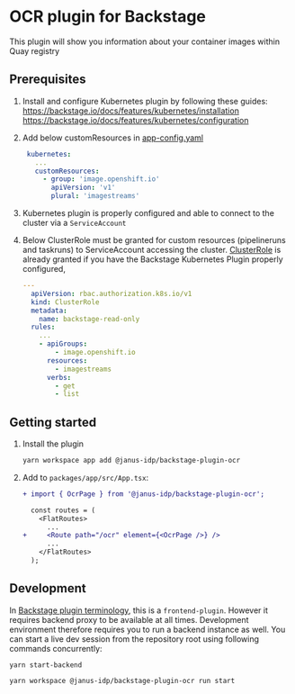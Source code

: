 # OCR plugin for Backstage

This plugin will show you information about your container images within Quay registry

## Prerequisites

1. Install and configure Kubernetes plugin by following these guides:
   https://backstage.io/docs/features/kubernetes/installation
   https://backstage.io/docs/features/kubernetes/configuration
2. Add below customResources in [app-config.yaml](https://backstage.io/docs/features/kubernetes/configuration#configuring-kubernetes-clusters)
   ```yaml
    kubernetes:
      ...
      customResources:
        - group: 'image.openshift.io'
          apiVersion: 'v1'
          plural: 'imagestreams'
   ```
3. Kubernetes plugin is properly configured and able to connect to the cluster via a `ServiceAccount`
4. Below ClusterRole must be granted for custom resources (pipelineruns and taskruns) to ServiceAccount accessing the cluster. [ClusterRole](https://backstage.io/docs/features/kubernetes/configuration#role-based-access-control) is already granted if you have the Backstage Kubernetes Plugin properly configured,

   ```yaml
   ---
     apiVersion: rbac.authorization.k8s.io/v1
     kind: ClusterRole
     metadata:
       name: backstage-read-only
     rules:
       ...
       - apiGroups:
           - image.openshift.io
         resources:
           - imagestreams
         verbs:
           - get
           - list

   ```
## Getting started

1. Install the plugin

   ```bash
   yarn workspace app add @janus-idp/backstage-plugin-ocr
   ```

2. Add to `packages/app/src/App.tsx`:

   ```diff
   + import { OcrPage } from '@janus-idp/backstage-plugin-ocr';

     const routes = (
       <FlatRoutes>
         ...
   +     <Route path="/ocr" element={<OcrPage />} />
         ...
       </FlatRoutes>
     );
   ```

## Development

In [Backstage plugin terminology](https://backstage.io/docs/local-dev/cli-build-system#package-roles), this is a `frontend-plugin`. However it requires backend proxy to be available at all times. Development environment therefore requires you to run a backend instance as well. You can start a live dev session from the repository root using following commands concurrently:

```
yarn start-backend
```

```
yarn workspace @janus-idp/backstage-plugin-ocr run start
```
